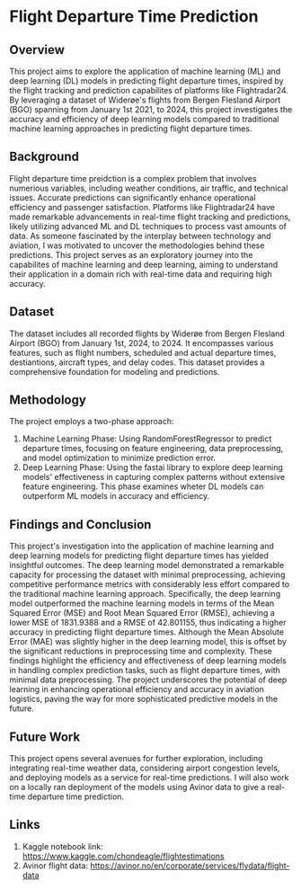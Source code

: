 # Flight Departure Time Prediction
## Overview

This project aims to explore the application of machine learning (ML) and deep learning (DL) models in predicting flight departure times, inspired by the flight tracking and prediction capabilites of platforms like Flightradar24. By leveraging a dataset of Widerøe's flights from Bergen Flesland Airport (BGO) spanning from January 1st 2021, to 2024, this project investigates the accuracy and efficiency of deep learning models compared to traditional machine learning approaches in predicting flight departure times.

## Background
Flight departure time preidction is a complex problem that involves numerious variables, including weather conditions, air traffic, and technical issues. Accurate predictions can significantly enhance operational efficiency and passenger satisfaction. Platforms like Flightradar24 have made remarkable advancements in real-time flight tracking and predictions, likely utilizing advanced ML and DL techniques to process vast amounts of data.
As someone fascinated by the interplay between technology and aviation, I was motivated to uncover the methodologies behind these predictions. This project serves as an exploratory journey into the capabilites of machine learning and deep learning, aiming to understand their application in a domain rich with real-time data and requiring high accuracy.

## Dataset
The dataset includes all recorded flights by Widerøe from Bergen Flesland Airport (BGO) from January 1st, 2024, to 2024. It encompasses various features, such as flight numbers, scheduled and actual departure times, destiantions, aircraft types, and delay codes. This dataset provides a comprehensive foundation for modeling and predictions.

## Methodology
The project employs a two-phase approach:
1. Machine Learning Phase: Using RandomForestRegressor to predict departure times, focusing on feature engineering, data preprocessing, and model optimization to minimize prediction error.
2. Deep Learning Phase: Using the fastai library to explore deep learning models' effectiveness in capturing complex patterns without extensive feature engineering. This phase examines wheter DL models can outperform ML models in accuracy and efficiency.

## Findings and Conclusion
This project's investigation into the application of machine learning and deep learning models for predicting flight departure times has yielded insightful outcomes. The deep learning model demonstrated a remarkable capacity for processing the dataset with minimal preprocessing, achieving competitive performance metrics with considerably less effort compared to the traditional machine learning approach. Specifically, the deep learning model outperformed the machine learning models in terms of the Mean Squared Error (MSE) and Root Mean Squared Error (RMSE), achieving a lower MSE of 1831.9388 and a RMSE of 42.801155, thus indicating a higher accuracy in predicting flight departure times. Although the Mean Absolute Error (MAE) was slightly higher in the deep learning model, this is offset by the significant reductions in preprocessing time and complexity. These findings highlight the efficiency and effectiveness of deep learning models in handling complex prediction tasks, such as flight departure times, with minimal data preprocessing. The project underscores the potential of deep learning in enhancing operational efficiency and accuracy in aviation logistics, paving the way for more sophisticated predictive models in the future.

## Future Work
This project opens several avenues for further exploration, including integrating real-time weather data, considering airport congestion levels, and deploying models as a service for real-time predictions. I will also work on a locally ran deployment of the models using Avinor data to give a real-time departure time prediction.

## Links
1. Kaggle notebook link: https://www.kaggle.com/chondeagle/flightestimations
2. Avinor flight data: https://avinor.no/en/corporate/services/flydata/flight-data
